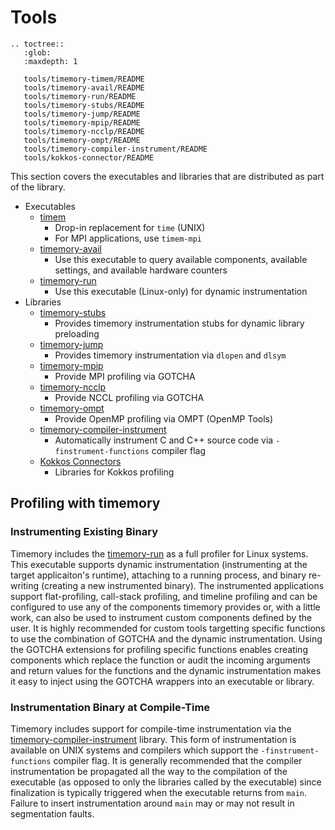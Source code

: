 # Tools

```eval_rst
.. toctree::
   :glob:
   :maxdepth: 1

   tools/timemory-timem/README
   tools/timemory-avail/README
   tools/timemory-run/README
   tools/timemory-stubs/README
   tools/timemory-jump/README
   tools/timemory-mpip/README
   tools/timemory-ncclp/README
   tools/timemory-ompt/README
   tools/timemory-compiler-instrument/README
   tools/kokkos-connector/README
```

This section covers the executables and libraries that are distributed as part of the library.

- Executables
    - [timem](tools/timemory-timem/README.md)
        - Drop-in replacement for `time` (UNIX)
        - For MPI applications, use `timem-mpi`
    - [timemory-avail](tools/timemory-avail/README.md)
        - Use this executable to query available components, available settings, and available hardware counters
    - [timemory-run](tools/timemory-run/README.md)
        - Use this executable (Linux-only) for dynamic instrumentation
- Libraries
    - [timemory-stubs](tools/timemory-stubs/README.md)
        - Provides timemory instrumentation stubs for dynamic library preloading
    - [timemory-jump](tools/timemory-jump/README.md)
        - Provides timemory instrumentation via `dlopen` and `dlsym`
    - [timemory-mpip](tools/timemory-mpip/README.md)
        - Provide MPI profiling via GOTCHA
    - [timemory-ncclp](tools/timemory-ncclp/README.md)
        - Provide NCCL profiling via GOTCHA
    - [timemory-ompt](tools/timemory-ompt/README.md)
        - Provide OpenMP profiling via OMPT (OpenMP Tools)
    - [timemory-compiler-instrument](tools/timemory-compiler-instrument/README.md)
        - Automatically instrument C and C++ source code via `-finstrument-functions` compiler flag
    - [Kokkos Connectors](tools/kokkos-connector/README.md)
        - Libraries for Kokkos profiling

## Profiling with timemory

### Instrumenting Existing Binary

Timemory includes the [timemory-run](tools/timemory-run/README.md) as a full profiler for Linux systems.
This executable supports dynamic instrumentation (instrumenting at the target applicaiton's runtime), attaching
to a running process, and binary re-writing (creating a new instrumented binary). The instrumented applications
support flat-profiling, call-stack profiling, and timeline profiling and can be configured to use any of the
components timemory provides or, with a little work, can also be used to instrument custom components defined by the user. It is highly recommended for custom tools targetting specific functions to use the combination of
GOTCHA and the dynamic instrumentation. Using the GOTCHA extensions for
profiling specific functions enables creating components which replace the function or audit the
incoming arguments and return values for the functions and the dynamic instrumentation makes it
easy to inject using the GOTCHA wrappers into an executable or library.

### Instrumentation Binary at Compile-Time

Timemory includes support for compile-time instrumentation via the
[timemory-compiler-instrument](tools/timemory-compiler-instrument/README.md) library.
This form of instrumentation is available on UNIX systems and compilers which support the `-finstrument-functions`
compiler flag. It is generally recommended that the compiler instrumentation be propagated all the way to the
compilation of the executable (as opposed to only the libraries called by the executable) since finalization is
typically triggered when the executable returns from `main`. Failure to insert instrumentation
around `main` may or may not result in segmentation faults.

